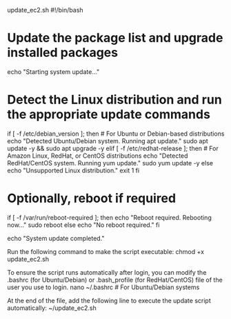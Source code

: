 update_ec2.sh
#!/bin/bash

# Update the package list and upgrade installed packages
echo "Starting system update..."

# Detect the Linux distribution and run the appropriate update commands
if [ -f /etc/debian_version ]; then
    # For Ubuntu or Debian-based distributions
    echo "Detected Ubuntu/Debian system. Running apt update."
    sudo apt update -y && sudo apt upgrade -y
elif [ -f /etc/redhat-release ]; then
    # For Amazon Linux, RedHat, or CentOS distributions
    echo "Detected RedHat/CentOS system. Running yum update."
    sudo yum update -y
else
    echo "Unsupported Linux distribution."
    exit 1
fi

# Optionally, reboot if required
if [ -f /var/run/reboot-required ]; then
    echo "Reboot required. Rebooting now..."
    sudo reboot
else
    echo "No reboot required."
fi

echo "System update completed."







Run the following command to make the script executable:
chmod +x update_ec2.sh



To ensure the script runs automatically after login, you can modify the .bashrc (for Ubuntu/Debian) or .bash_profile (for RedHat/CentOS) file of the user you use to login.
nano ~/.bashrc  # For Ubuntu/Debian systems



At the end of the file, add the following line to execute the update script automatically:
~/update_ec2.sh

        
